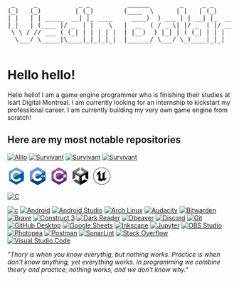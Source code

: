 <p align="center">
<pre>
 _     _           _ _          ______        _     _ _                ___    ___ 
(_)   (_)         | (_)        (____  \      | |   | (_)              / __)  / __)
| |   | | _____  __| |_ ____     ____)  ) ___ | | __| |_  ____ _____ _| |__ _| |__ 
| |   | (____ |/ _  | |    \   |  __  ( / _ \| |/ _  | |/ ___) ___ (_   __|_   __)
 \ \ / // ___ ( (_| | | | | |  | |__)  ) |_| | ( (_| | | |   | ____| | |    | |   
  \___/ \_____|\____|_|_|_|_|  |______/ \___/ \_)____|_|_|   |_____) |_|    |_|   
                                                                                   
</pre>
</p>

# Hello hello!

Hello hello! I am a game engine programmer who is finishing their studies at Isart Digital Montreal. I am currently looking for an internship to kickstart my professional career. I am currently building my very own game engine from scratch!

<summary><h2>Here are my most notable repositories</h2></summary>
  <!-- https://raw.githubusercontent.com/DenverCoder1/DenverCoder1/main/README.md -->
  <!-- Main Colors : 51DA68 (green), F85D7F (red), F8D866 (yellow), 1F222E (grey) -->
  <!-- Width : 417 -->
  <p align="left">
   <a href="https://github.com/Lmao-Zedong24/Survivant"><img width="417" src="https://denvercoder1-github-readme-stats.vercel.app/api/pin/?username=Lmao-Zedong24&repo=Survivant&theme=react&bg_color=1F222E&title_color=51DA68&hide_border=true&icon_color=F8D866&show_icons=false" alt="Alllo"></a>
   <a href="https://github.com/Lmao-Zedong24/ProjetCCC"><img width="417" src="https://denvercoder1-github-readme-stats.vercel.app/api/pin/?username=Lmao-Zedong24&repo=ProjetCCC&theme=react&bg_color=1F222E&title_color=51DA68&hide_border=true&icon_color=F8D866&show_icons=false" alt="Survivant"></a>
   <a href="https://github.com/Lmao-Zedong24/Paing"><img width="417" src="https://denvercoder1-github-readme-stats.vercel.app/api/pin/?username=Lmao-Zedong24&repo=Paing&theme=react&bg_color=1F222E&title_color=51DA68&hide_border=true&icon_color=F8D866&show_icons=false" alt="Survivant"></a>
   <a href="https://github.com/Lmao-Zedong24/MiniChat"><img width="417" src="https://denvercoder1-github-readme-stats.vercel.app/api/pin/?username=Lmao-Zedong24&repo=MiniChat&theme=react&bg_color=1F222E&title_color=51DA68&hide_border=true&icon_color=F8D866&show_icons=false" alt="Survivant"></a>
  </p>


<div>
  <img src="https://github.com/devicons/devicon/blob/master/icons/c/c-original.svg" title="C" alt="C" width="40" height="40"/>&nbsp;
  <img src="https://github.com/devicons/devicon/blob/master/icons/cplusplus/cplusplus-original.svg" title="Cpp" alt="Cpp" width="40" height="40"/>&nbsp;
  <img src="https://github.com/devicons/devicon/blob/master/icons/csharp/csharp-original.svg" title="C#" alt="C#" width="40" height="40"/>&nbsp;
  <img src="https://github.com/devicons/devicon/blob/master/icons/unity/unity-original.svg" title="Unity" alt="Unity" width="40" height="40"/>&nbsp;
  <img src="https://github.com/devicons/devicon/blob/master/icons/unrealengine/unrealengine-original.svg" title="UE5" alt="Unity" width="40" height="UE5"/>&nbsp;
</div>

<a href="https://github.com/search?q=user%3ADenverCoder1+language%3Ac"><img alt="C" src="https://custom-icon-badges.demolab.com/badge/C-51DA68.svg?logo=c-in-hexagon&logoColor=white"></a>

<div>
  <a href="#"><img alt="c" src="https://img.shields.io/badge/Discord-white?logo=discord&logoColor=%23ffffff&color=green"></a>
  <a href="#"><img alt="Android" src="https://img.shields.io/badge/cpp-3DDC84?logo=cpp&logoColor=white"></a>
  <a href="#"><img alt="Android Studio" src="https://img.shields.io/badge/Android%20Studio-008678.svg?logo=android-studio&logoColor=white"></a>
  <a href="#"><img alt="Arch Linux" src="https://img.shields.io/badge/Arch%20Linux-1793D1.svg?logo=arch-linux&logoColor=white"></a>
  <a href="#"><img alt="Audacity" src="https://img.shields.io/badge/-Audacity-0000CC?logo=audacity&logoColor=white"></a>
  <a href="#"><img alt="Bitwarden" src="https://img.shields.io/badge/-Bitwarden-175DDC?logo=bitwarden&logoColor=white"></a>
  <a href="#"><img alt="Brave" src="https://img.shields.io/badge/-Brave-FB542B?logo=brave&logoColor=white"></a>
  <a href="#"><img alt="Construct 3" src="https://img.shields.io/badge/Construct%203-00b56a.svg?logo=construct-3&logoColor=white"></a>
  <a href="#"><img alt="Dark Reader" src="https://img.shields.io/badge/-Dark%20Reader-141E24?logo=dark-reader&logoColor=white"></a>
  <a href="#"><img alt="Dbeaver" src="https://custom-icon-badges.demolab.com/badge/-Dbeaver-372923?logo=dbeaver-mono&logoColor=white"></a>
  <a href="#"><img alt="Discord" src="https://img.shields.io/badge/-Discord-5865F2.svg?logo=discord&logoColor=white"></a>
  <a href="#"><img alt="Git" src="https://img.shields.io/badge/Git-F05033.svg?logo=git&logoColor=white"></a>
  <a href="#"><img alt="GitHub Desktop" src="https://img.shields.io/badge/GitHub%20Desktop-8034A9.svg?logo=github&logoColor=white"></a>
  <a href="#"><img alt="Google Sheets" src="https://img.shields.io/badge/Sheets-34A853.svg?logo=google%20sheets&logoColor=white"></a>
  <a href="#"><img alt="Inkscape" src="https://img.shields.io/badge/Inkscape-000000?logo=Inkscape&logoColor=white"></a>
  <a href="#"><img alt="Jupyter" src="https://img.shields.io/badge/Jupyter-F37626.svg?logo=Jupyter&logoColor=white"></a>
  <a href="#"><img alt="OBS Studio" src="https://img.shields.io/badge/-OBS-302E31?logo=obs-studio&logoColor=white"></a>
  <a href="#"><img alt="Photopea" src="https://img.shields.io/badge/Photopea-18A497?logo=photopea&logoColor=white"></a>
  <a href="#"><img alt="Postman" src="https://img.shields.io/badge/Postman-FF6C37?logo=postman&logoColor=white"></a>
  <a href="#"><img alt="SonarLint" src="https://img.shields.io/badge/-SonarLint-CB2029?logo=sonarlint&logoColor=white"></a>
  <a href="#"><img alt="Stack Overflow" src="https://img.shields.io/badge/-Stack%20Overflow-FE7A16?logo=stack-overflow&logoColor=white"></a>
  <a href="#"><img alt="Visual Studio Code" src="https://img.shields.io/badge/Visual%20Studio%20Code-0078d7.svg?logo=visual-studio-code&logoColor=white"></a>
 
</div>

*"Thory is when you know everythig, but nothing works.*
*Practice is when don't know anything, yet everything works.*
*In programming we combine theory and practice; nothing works, and we don't know why."*
